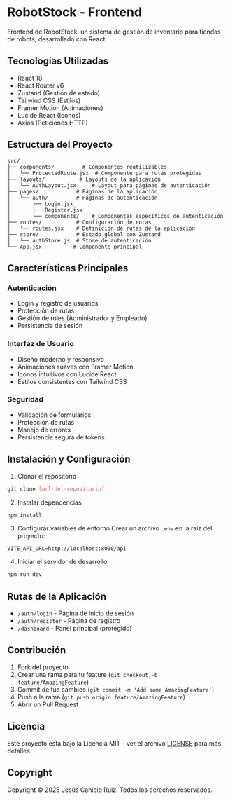 # RobotStock - Frontend

Frontend de RobotStock, un sistema de gestión de inventario para tiendas de robots, desarrollado con React.

## Tecnologías Utilizadas

- React 18
- React Router v6
- Zustand (Gestión de estado)
- Tailwind CSS (Estilos)
- Framer Motion (Animaciones)
- Lucide React (Iconos)
- Axios (Peticiones HTTP)

## Estructura del Proyecto

```
src/
├── components/         # Componentes reutilizables
│   └── ProtectedRoute.jsx  # Componente para rutas protegidas
├── layouts/           # Layouts de la aplicación
│   └── AuthLayout.jsx     # Layout para páginas de autenticación
├── pages/            # Páginas de la aplicación
│   └── auth/         # Páginas de autenticación
│       ├── Login.jsx
│       ├── Register.jsx
│       └── components/    # Componentes específicos de autenticación
├── routes/           # Configuración de rutas
│   └── routes.jsx    # Definición de rutas de la aplicación
├── store/            # Estado global con Zustand
│   └── authStore.js  # Store de autenticación
└── App.jsx          # Componente principal
```

## Características Principales

### Autenticación
- Login y registro de usuarios
- Protección de rutas
- Gestión de roles (Administrador y Empleado)
- Persistencia de sesión

### Interfaz de Usuario
- Diseño moderno y responsivo
- Animaciones suaves con Framer Motion
- Iconos intuitivos con Lucide React
- Estilos consistentes con Tailwind CSS

### Seguridad
- Validación de formularios
- Protección de rutas
- Manejo de errores
- Persistencia segura de tokens

## Instalación y Configuración

1. Clonar el repositorio
```bash
git clone [url-del-repositorio]
```

2. Instalar dependencias
```bash
npm install
```

3. Configurar variables de entorno
Crear un archivo `.env` en la raíz del proyecto:
```env
VITE_API_URL=http://localhost:8000/api
```

4. Iniciar el servidor de desarrollo
```bash
npm run dev
```

## Rutas de la Aplicación

- `/auth/login` - Página de inicio de sesión
- `/auth/register` - Página de registro
- `/dashboard` - Panel principal (protegido)

## Contribución

1. Fork del proyecto
2. Crear una rama para tu feature (`git checkout -b feature/AmazingFeature`)
3. Commit de tus cambios (`git commit -m 'Add some AmazingFeature'`)
4. Push a la rama (`git push origin feature/AmazingFeature`)
5. Abrir un Pull Request

## Licencia

Este proyecto está bajo la Licencia MIT - ver el archivo [LICENSE](LICENSE) para más detalles.

## Copyright

Copyright © 2025 Jesús Canicio Ruiz. Todos los derechos reservados.
